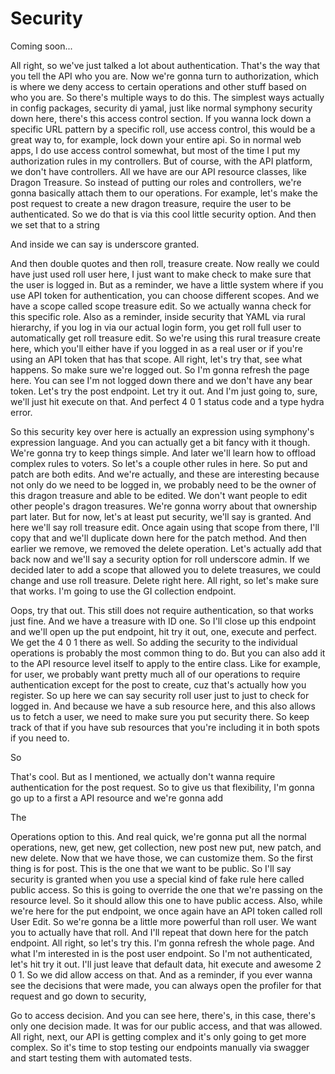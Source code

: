 # Security

Coming soon...

All right, so we've just talked a lot about authentication. That's the way that you tell the API who you are. Now we're gonna turn to authorization, which is where we deny access to certain operations and other stuff based on who you are. So there's multiple ways to do this. The simplest ways actually in config packages, security di yamal, just like normal symphony security down here, there's this access control section. If you wanna lock down a specific URL pattern by a specific roll, use access control, this would be a great way to, for example, lock down your entire api. So in normal web apps, I do use access control somewhat, but most of the time I put my authorization rules in my controllers. But of course, with the API platform, we don't have controllers. All we have are our API resource classes, like Dragon Treasure. So instead of putting our roles and controllers, we're gonna basically attach them to our operations. For example, let's make the post request to create a new dragon treasure, require the user to be authenticated. So we do that is via this cool little security option. And then we set that to a string

And inside we can say is underscore granted.

And then double quotes and then roll, treasure create. Now really we could have just used roll user here, I just want to make check to make sure that the user is logged in. But as a reminder, we have a little system where if you use API token for authentication, you can choose different scopes. And we have a scope called scope treasure edit. So we actually wanna check for this specific role. Also as a reminder, inside security that YAML via rural hierarchy, if you log in via our actual login form, you get roll full user to automatically get roll treasure edit. So we're using this rural treasure create here, which you'll either have if you logged in as a real user or if you're using an API token that has that scope. All right, let's try that, see what happens. So make sure we're logged out. So I'm gonna refresh the page here. You can see I'm not logged down there and we don't have any bear token. Let's try the post endpoint. Let try it out. And I'm just going to, sure, we'll just hit execute on that. And perfect 4 0 1 status code and a type hydra error.

So this security key over here is actually an expression using symphony's expression language. And you can actually get a bit fancy with it though. We're gonna try to keep things simple. And later we'll learn how to offload complex rules to voters. So let's a couple other rules in here. So put and patch are both edits. And we're actually, and these are interesting because not only do we need to be logged in, we probably need to be the owner of this dragon treasure and able to be edited. We don't want people to edit other people's dragon treasures. We're gonna worry about that ownership part later. But for now, let's at least put security, we'll say is granted. And here we'll say roll treasure edit. Once again using that scope from there, I'll copy that and we'll duplicate down here for the patch method. And then earlier we remove, we removed the delete operation. Let's actually add that back now and we'll say a security option for roll underscore admin. If we decided later to add a scope that allowed you to delete treasures, we could change and use roll treasure. Delete right here. All right, so let's make sure that works. I'm going to use the GI collection endpoint.

Oops, try that out. This still does not require authentication, so that works just fine. And we have a treasure with ID one. So I'll close up this endpoint and we'll open up the put endpoint, hit try it out, one, execute and perfect. We get the 4 0 1 there as well. So adding the security to the individual operations is probably the most common thing to do. But you can also add it to the API resource level itself to apply to the entire class. Like for example, for user, we probably want pretty much all of our operations to require authentication except for the post to create, cuz that's actually how you register. So up here we can say security roll user just to just to check for logged in. And because we have a sub resource here, and this also allows us to fetch a user, we need to make sure you put security there. So keep track of that if you have sub resources that you're including it in both spots if you need to.

So

That's cool. But as I mentioned, we actually don't wanna require authentication for the post request. So to give us that flexibility, I'm gonna go up to a first a API resource and we're gonna add

The

Operations option to this. And real quick, we're gonna put all the normal operations, new, get new, get collection, new post new put, new patch, and new delete. Now that we have those, we can customize them. So the first thing is for post. This is the one that we want to be public. So I'll say security is granted when you use a special kind of fake rule here called public access. So this is going to override the one that we're passing on the resource level. So it should allow this one to have public access. Also, while we're here for the put endpoint, we once again have an API token called roll User Edit. So we're gonna be a little more powerful than roll user. We want you to actually have that roll. And I'll repeat that down here for the patch endpoint. All right, so let's try this. I'm gonna refresh the whole page. And what I'm interested in is the post user endpoint. So I'm not authenticated, let's hit try it out. I'll just leave that default data, hit execute and awesome 2 0 1. So we did allow access on that. And as a reminder, if you ever wanna see the decisions that were made, you can always open the profiler for that request and go down to security,

Go to access decision. And you can see here, there's, in this case, there's only one decision made. It was for our public access, and that was allowed. All right, next, our API is getting complex and it's only going to get more complex. So it's time to stop testing our endpoints manually via swagger and start testing them with automated tests.